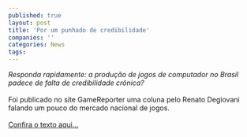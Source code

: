 ```yaml
---
published: true
layout: post
title: 'Por um punhado de credibilidade'
companies: ''
categories: News
tags: 
---
```

<span style="font-style: italic;">Responda rapidamente: a produção de jogos de computador no Brasil padece de falta de credibilidade crônica?</span><br /><br />Foi publicado no site GameReporter uma coluna pelo Renato Degiovani falando um pouco do mercado nacional de jogos.<br /><br /><a href="http://gamereporter.blogspot.com/2006/02/por-um-punhado-de-credibilidade.html">Confira o texto aqui...</a>
